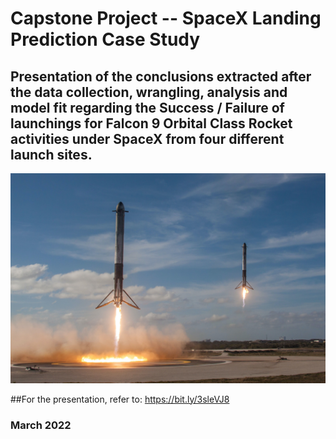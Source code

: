 # Capstone Project  -- SpaceX Landing Prediction Case Study  


## Presentation of the conclusions extracted after the data collection, wrangling, analysis and model fit  regarding the Success / Failure of launchings for Falcon 9  Orbital Class Rocket activities under SpaceX from four different launch sites.

![AVATAR](https://github.com/IbraTebas/Capstone-Project-SpaceX-IBM_data_science_certificate/blob/46957e7641708ee3c66157b44ada058ec670ccf1/image%20for%20readme.jpg)

##For the presentation, refer to: https://bit.ly/3sleVJ8 

### March 2022
